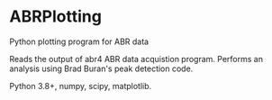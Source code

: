 # ABRPlotting
Python plotting program for ABR data

Reads the output of abr4 ABR data acquistion program. Performs an analysis using Brad Buran's peak detection code. 

Python 3.8+, numpy, scipy, matplotlib.
